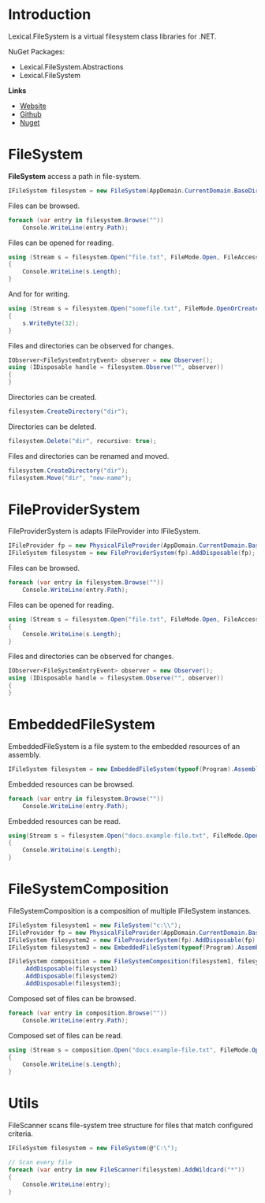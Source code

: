 # Introduction
Lexical.FileSystem is a virtual filesystem class libraries for .NET.

NuGet Packages:
* Lexical.FileSystem.Abstractions
* Lexical.FileSystem

**Links**
* [Website](http://lexical.fi/FileSystem/docs/index.html)
* [Github](https://github.com/tagcode/Lexical.FileSystem)
* [Nuget](https://www.nuget.org/packages/Lexical.FileSystem/)

# FileSystem
**FileSystem** access a path in file-system.

```csharp
IFileSystem filesystem = new FileSystem(AppDomain.CurrentDomain.BaseDirectory);
```

Files can be browsed.

```csharp
foreach (var entry in filesystem.Browse(""))
    Console.WriteLine(entry.Path);
```

Files can be opened for reading.

```csharp
using (Stream s = filesystem.Open("file.txt", FileMode.Open, FileAccess.Read, FileShare.Read))
{
    Console.WriteLine(s.Length);
}
```

And for for writing.

```csharp
using (Stream s = filesystem.Open("somefile.txt", FileMode.OpenOrCreate, FileAccess.ReadWrite, FileShare.ReadWrite))
{
    s.WriteByte(32);
}
```

Files and directories can be observed for changes.

```csharp
IObserver<FileSystemEntryEvent> observer = new Observer();
using (IDisposable handle = filesystem.Observe("", observer))
{
}
```

Directories can be created.

```csharp
filesystem.CreateDirectory("dir");
```

Directories can be deleted.

```csharp
filesystem.Delete("dir", recursive: true);
```

Files and directories can be renamed and moved.

```csharp
filesystem.CreateDirectory("dir");
filesystem.Move("dir", "new-name");
```

# FileProviderSystem
FileProviderSystem is adapts IFileProvider into IFileSystem.

```csharp
IFileProvider fp = new PhysicalFileProvider(AppDomain.CurrentDomain.BaseDirectory);
IFileSystem filesystem = new FileProviderSystem(fp).AddDisposable(fp);
```

Files can be browsed.

```csharp
foreach (var entry in filesystem.Browse(""))
    Console.WriteLine(entry.Path);
```

Files can be opened for reading.

```csharp
using (Stream s = filesystem.Open("file.txt", FileMode.Open, FileAccess.Read, FileShare.Read))
{
    Console.WriteLine(s.Length);
}
```

Files and directories can be observed for changes.

```csharp
IObserver<FileSystemEntryEvent> observer = new Observer();
using (IDisposable handle = filesystem.Observe("", observer))
{                    
}
```

# EmbeddedFileSystem
EmbeddedFileSystem is a file system to the embedded resources of an assembly.

```csharp
IFileSystem filesystem = new EmbeddedFileSystem(typeof(Program).Assembly);
```

Embedded resources can be browsed.

```csharp
foreach (var entry in filesystem.Browse(""))
    Console.WriteLine(entry.Path);
```

Embedded resources can be read.

```csharp
using(Stream s = filesystem.Open("docs.example-file.txt", FileMode.Open, FileAccess.Read, FileShare.Read))
{
    Console.WriteLine(s.Length);
}
```

# FileSystemComposition
FileSystemComposition is a composition of multiple IFileSystem instances.

```csharp
IFileSystem filesystem1 = new FileSystem("c:\\");
IFileProvider fp = new PhysicalFileProvider(AppDomain.CurrentDomain.BaseDirectory);
IFileSystem filesystem2 = new FileProviderSystem(fp).AddDisposable(fp);
IFileSystem filesystem3 = new EmbeddedFileSystem(typeof(Program).Assembly);

IFileSystem composition = new FileSystemComposition(filesystem1, filesystem2, filesystem3)
    .AddDisposable(filesystem1)
    .AddDisposable(filesystem2)
    .AddDisposable(filesystem3);
```

Composed set of files can be browsed.

```csharp
foreach (var entry in composition.Browse(""))
    Console.WriteLine(entry.Path);
```

Composed set of files can be read.

```csharp
using (Stream s = composition.Open("docs.example-file.txt", FileMode.Open, FileAccess.Read, FileShare.Read))
{
    Console.WriteLine(s.Length);
}
```

# Utils
FileScanner scans file-system tree structure for files that match configured criteria.

```csharp
IFileSystem filesystem = new FileSystem(@"C:\");

// Scan every file
foreach (var entry in new FileScanner(filesystem).AddWildcard("*"))
{
    Console.WriteLine(entry);
}
```

